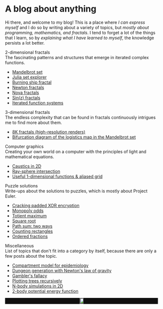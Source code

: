# A blog about anything

Hi there, and welcome to my blog! 
This is a place where _I can express myself_ and I do so by writing about a variety of topics, but _mostly about programming, mathematics, and fractals_.
I tend to forget a lot of the things that I learn, so by _explaining what I have learned to myself_, the knowledge persists a lot better.

<div class="card-container">
    <div class="card">
        <div class="card-header" 
             style="background-image: url('/nova-fractal.png')"></div>
        <div class="card-title">2-dimensional fractals</div>
        <div class="card-body">
            The fascinating patterns and structures that emerge in iterated complex functions.
            <ul>
                <li><a href="/posts/mandelbrot-rust">Mandelbrot set</a></li>
                <li><a href="/posts/julia-set-explorer">Julia set explorer</a></li>
                <li><a href="/posts/mandelbrot-rust/#burning-ship-fractal">Burning ship fractal</a></li>
                <li><a href="/posts/newton-fractals">Newton fractals</a></li>
                <li><a href="/posts/nova-fractals">Nova fractals</a></li>
                <li><a href="/posts/sinz_fractal">Sin(z) fractals</a></li>
                <li><a href="/posts/ifs">Iterated function systems</a></li>
            </ul>
        </div>
    </div>
    <div class="card">
        <div class="card-header" 
             style="background-image: url('/kleinian_sphere.png')"></div>
        <div class="card-title">3-dimensional fractals</div>
        <div class="card-body">
            The endless complexity that can be found in fractals continuously intrigues me to find more about them.
            <ul>
                <!-- <li>Mandelbulb</li> -->
                <!-- <li>Mandelbox</li> -->
                <!-- <li>Appollonian</li> -->
                <!-- <li>Iterated function systems</li> -->
                <li><a href="https://8kfractals.com" target="default">8K fractals (high-resolution renders)</a></li>
                <li><a href="/posts/mandelbrot-bifurcation">Bifurcation diagram of the logistics map in the Mandelbrot set</a></li>
            </ul>
        </div>
    </div>
    <div class="card">
        <div class="card-header"
             style="background-image: url('/specular-highlight-models.png')"></div>
        <div class="card-title">Computer graphics</div>
        <div class="card-body">
            Creating your own world on a computer with the principles of light and mathematical equations.
            <ul>
                <li><a href="/posts/caustics_2d">Caustics in 2D</a></li>
                <li><a href="/posts/ray-sphere-intersection">Ray-sphere intersection</a></li>
                <li><a href="/posts/useful-functions">Useful 1-dimensional functions & aliased grid</a></li>
            </ul>
        </div>
    </div>
    <div class="card">
        <div class="card-header"
             style="background-image: url('/puzzles.png')"></div>
        <div class="card-title">Puzzle solutions</div>
        <div class="card-body">
            Write-ups about the solutions to puzzles, which is mostly about Project Euler.
            <ul>
                <li><a href="/posts/cracking-padded-xor-encryption">Cracking padded XOR encryption</a></li>
                <li><a href="/posts/probability-analysis-of-monopoly">Monopoly odds</a></li>
                <li><a href="/posts/totient-maximum">Totient maximum</a></li>
                <li><a href="/posts/sqrt-x">Square root</a></li>
                <li><a href="/posts/path-sum-two-ways">Path sum: two ways</a></li>
                <li><a href="/posts/counting-rectangles">Counting rectangles</a></li>
                <li><a href="/posts/ordered-fractions">Ordered fractions</a></li>
            </ul>
        </div>
    </div>
    <div class="card">
        <div class="card-header"
             style="background-image: url('/newtonian-physics.png')"></div>
        <div class="card-title">Miscellaneous</div>
        <div class="card-body">
            List of topics that don't fit into a category by itself, because there are only a few posts about the topic.
            <ul>
                <li><a href="/posts/compartment-model-epidemiology">Compartment model for epidemiology</a></li>
                <li><a href="/posts/dungeon-generation">Dungeon generation with Newton's law of gravity</a></li>
                <li><a href="/posts/gamblers-fallacy">Gambler's fallacy</a></li>
                <li><a href="/posts/plotting-trees-recursively">Plotting trees recursively</a></li>
                <li><a href="/posts/n-body">N-body simulations in 2D</a></li>
                <li><a href="/posts/2-body-potential-energy">2-body potential energy function</a></li>
            </ul>
        </div>
    </div>
    <div class="card" style="display: flex; justify-content: center; align-items: center; background-color: #101010; color: white;">
        <!-- <div class="card-header"
             style="background-image: url('/newtonian-physics.png')"></div>
        <div class="card-title">Miscellaneous</div>
        <div class="card-body">
            List of topics that don't fit into a category by itself, because there are only a few posts about the topic.
            <ul>
                <li>Compartment model for epidemiology</li>
                <li>Dungeon generation with Newton's law of gravity</li>
                <li>Gambler's fallacy</li>
                <li>Plotting trees recursively</li>
                <li>N-body simulations in 2D</li>
                <li>2-body potential energy function</li>
            </ul>
        </div> -->
        <div style="text-align: center;">
            <img src="mandelbulb-small.png" style="width: 75%;" />
        </div>
    </div>
</div>